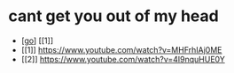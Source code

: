 # cant get you out of my head

- [[go]] [[1]]
- [[1]] https://www.youtube.com/watch?v=MHFrhIAj0ME
- [[2]] https://www.youtube.com/watch?v=4I9nquHUE0Y


[//begin]: # "Autogenerated link references for markdown compatibility"
[go]: go "Go"
[//end]: # "Autogenerated link references"